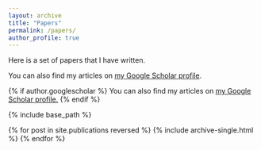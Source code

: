 ```yaml
---
layout: archive
title: "Papers"
permalink: /papers/
author_profile: true
---
```


Here is a set of papers that I have written.

You can also find my articles on <a href="{{author.googlescholar}}">my Google Scholar profile</a>.

{% if author.googlescholar %}
  You can also find my articles on <u><a href="{{author.googlescholar}}">my Google Scholar profile</a>.</u>
{% endif %}

{% include base_path %}

{% for post in site.publications reversed %}
  {% include archive-single.html %}
{% endfor %}
